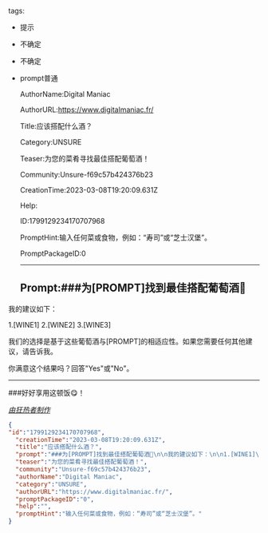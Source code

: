   tags: 
- 提示
- 不确定
- 不确定
- prompt普通

  AuthorName:Digital Maniac

  AuthorURL:https://www.digitalmaniac.fr/

  Title:应该搭配什么酒？

  Category:UNSURE

  Teaser:为您的菜肴寻找最佳搭配葡萄酒！

  Community:Unsure-f69c57b424376b23

  CreationTime:2023-03-08T19:20:09.631Z

  Help:

  ID:1799129234170707968

  PromptHint:输入任何菜或食物，例如：“寿司”或“芝士汉堡”。

  PromptPackageID:0

  ---

  ## Prompt:###为[PROMPT]找到最佳搭配葡萄酒🍷

我的建议如下：

1.[WINE1]
2.[WINE2]
3.[WINE3]

我们的选择是基于这些葡萄酒与[PROMPT]的相适应性。如果您需要任何其他建议，请告诉我。

你满意这个结果吗？回答"Yes"或"No"。

---

###好好享用这顿饭😋！

*[由狂热者制作](https://www.digitalmaniac.fr/)*

  ```json
  {
  "id":"1799129234170707968",
    "creationTime":"2023-03-08T19:20:09.631Z",
    "title":"应该搭配什么酒？",
    "prompt":"###为[PROMPT]找到最佳搭配葡萄酒🍷\n\n我的建议如下：\n\n1.[WINE1]\n2.[WINE2]\n3.[WINE3]\n\n我们的选择是基于这些葡萄酒与[PROMPT]的相适应性。如果您需要任何其他建议，请告诉我。\n\n你满意这个结果吗？回答\"Yes\"或\"No\"。\n\n---\n\n###好好享用这顿饭😋！\n\n*[由狂热者制作](https://www.digitalmaniac.fr/)*",
    "teaser":"为您的菜肴寻找最佳搭配葡萄酒！",
    "community":"Unsure-f69c57b424376b23",
    "authorName":"Digital Maniac",
    "category":"UNSURE",
    "authorURL":"https://www.digitalmaniac.fr/",
    "promptPackageID":"0",
    "help":"",
    "promptHint":"输入任何菜或食物，例如：“寿司”或“芝士汉堡”。"
  }
  ```
